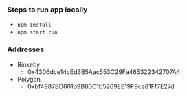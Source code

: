 ### Steps to run app locally

- `npm install`
- `npm start run`

### Addresses
- Rinkeby
  -  0x4306dce14cEd3B5Aac553C29Fa465322342707A4
- Polygon
  - 0xbf4987BD601b9B80C1b5269EE19F9ca81Ff7E27d
